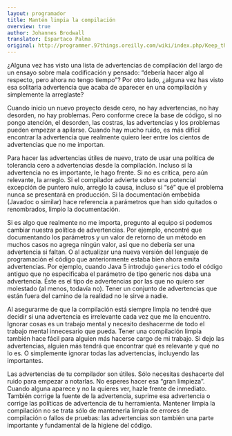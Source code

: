 ```yaml
---
layout: programador
title: Mantén limpia la compilación
overview: true
author: Johannes Brodwall
translator: Espartaco Palma
original: http://programmer.97things.oreilly.com/wiki/index.php/Keep_the_Build_Clean
---
```


¿Alguna vez has visto una lista de advertencias de compilación del largo
de un ensayo sobre mala codificación y pensado: “debería hacer algo al
respecto, pero ahora no tengo tiempo”? Por otro lado, ¿alguna vez has
visto esa solitaria advertencia que acaba de aparecer en una compilación
y simplemente la arreglaste?

Cuando inicio un nuevo proyecto desde cero, no hay advertencias, no hay
desorden, no hay problemas. Pero conforme crece la base de código, si no
pongo atención, el desorden, las costras, las advertencias y los
problemas pueden empezar a apilarse. Cuando hay mucho ruido, es más
difícil encontrar la advertencia que realmente quiero leer entre los
cientos de advertencias que no me importan.

Para hacer las advertencias útiles de nuevo, trato de usar una política
de tolerancia cero a advertencias desde la compilación. Incluso si la
advertencia no es importante, le hago frente. Si no es crítica, pero aún
relevante, la arreglo. Si el compilador advierte sobre una potencial
excepción de puntero nulo, arreglo la causa, incluso si “sé” que el
problema nunca se presentará en producción. Si la documentación embebida
(Javadoc o similar) hace referencia a parámetros que han sido quitados o
renombrados, limpio la documentación.

Si es algo que realmente no me importa, pregunto al equipo si podemos
cambiar nuestra política de advertencias. Por ejemplo, encontré que
documentando los parámetros y un valor de retorno de un método en muchos
casos no agrega ningún valor, así que no debería ser una advertencia si
faltan. O al actualizar una nueva versión del lenguaje de programación
el código que anteriormente estaba bien ahora emita advertencias. Por
ejemplo, cuando Java 5 introdujo `generics` todo el código antiguo que
no especificaba el parámetro de tipo generic nos daba una advertencia.
Éste es el tipo de advertencias por las que no quiero ser molestado (al
menos, todavía no). Tener un conjunto de advertencias que están fuera
del camino de la realidad no le sirve a nadie.

Al asegurarme de que la compilación está siempre limpia no tendré que
decidir si una advertencia es irrelevante cada vez que me la encuentro.
Ignorar cosas es un trabajo mental y necesito deshacerme de todo el
trabajo mental innecesario que pueda. Tener una compilación limpia
también hace fácil para alguien más hacerse cargo de mi trabajo. Si dejo
las advertencias, alguien más tendrá que encontrar qué es relevante y
qué no lo es. O simplemente ignorar todas las advertencias, incluyendo
las importantes.

Las advertencias de tu compilador son útiles. Sólo necesitas deshacerte
del ruido para empezar a notarlas. No esperes hacer esa “gran limpieza”.
Cuando alguna aparece y no la quieres ver, hazle frente de inmediato.
También corrige la fuente de la advertencia, suprime esa advertencia o
corrige las políticas de advertencia de tu herramienta. Mantener limpia
la compilación no se trata sólo de mantenerla limpia de errores de
compilación o fallos de pruebas: las advertencias son también una parte
importante y fundamental de la higiene del código.

